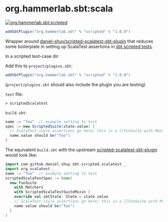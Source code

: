 # org.hammerlab.sbt:scala

[![org.hammerlab.sbt:scripted](https://img.shields.io/badge/org.hammerlab.sbt:scripted-1.0.0-green.svg)](http://search.maven.org/#search%7Cga%7C1%7Cg%3A%22org.hammerlab.sbt%22%20a%3A%22scripted%22)

```scala
addSbtPlugin("org.hammerlab.sbt" % "scripted" % "1.0.0")
```

Wrapper around [daniel-shuy/scripted-scalatest-sbt-plugin](https://github.com/daniel-shuy/scripted-scalatest-sbt-plugin) that reduces some boilerplate in setting up ScalaTest assertions in [sbt scripted tests](https://www.scala-sbt.org/release/docs/Testing-sbt-plugins.html#scripted+test+framework).

In a scripted test-case dir:

Add this to `project/plugins.sbt`:

```scala
addSbtPlugin("org.hammerlab.sbt" % "scripted" % "1.0.0")
```

(`project/plugins.sbt` should also include the plugin you are testing)

`test` file:

```
> scriptedScalatest
```

`build.sbt`:

```scala
name := "foo"  // example setting to test
spec := new ScriptedSuite(state.value) {
  // ScalaTest-style assertions go here; this is a [[FunSuite with Matchers]]
  name.value should be("foo")
}
```

The equivalent `build.sbt` with the upstream [scripted-scalatest-sbt-plugin](https://github.com/daniel-shuy/scripted-scalatest-sbt-plugin) would look like:

```scala
import com.github.daniel.shuy.sbt.scripted.scalatest._
import org.scalatest._
name := "foo"  // example setting to test
scriptedScalaTestSpec := Some(
  new FunSuite 
    with Matchers 
    with ScriptedScalaTestSuiteMixin { 
    override val sbtState: State = state.value
    // ScalaTest-style assertions go here; this is a [[FunSuite with Matchers]]
    name.value should be("foo")
  }
)
``` 
